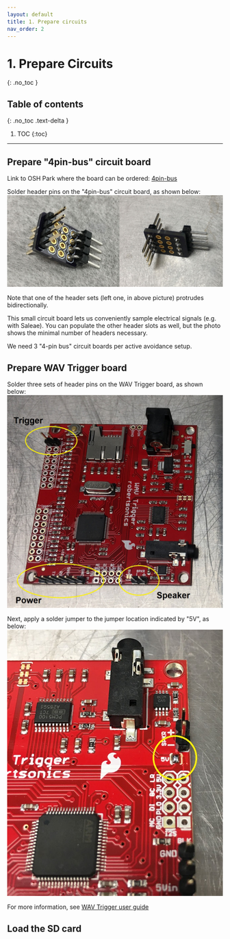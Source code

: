 ```yaml
---
layout: default
title: 1. Prepare circuits
nav_order: 2
---
```


# 1. Prepare Circuits
{: .no_toc }

## Table of contents
{: .no_toc .text-delta }

1. TOC
{:toc}

---

## Prepare "4pin-bus" circuit board

Link to OSH Park where the board can be ordered: [4pin-bus](https://oshpark.com/shared_projects/qv0rC8Yo)

Solder header pins on the "4pin-bus" circuit board, as shown below:
![Finished 4pin-bus circuit board](4pin_bus.jpg)

Note that one of the header sets (left one, in above picture) protrudes bidirectionally.

This small circuit board lets us conveniently sample electrical signals (e.g. with Saleae). You can populate the other header slots as well, but the photo shows the minimal number of headers necessary.

We need 3 "4-pin bus" circuit boards per active avoidance setup.

## Prepare WAV Trigger board

Solder three sets of header pins on the WAV Trigger board, as shown below:
![WAV Trigger board with header pins](wav_trigger.jpg)

Next, apply a solder jumper to the jumper location indicated by "5V", as below:
![Solder jumper for 5V](wav_trigger_solderjumper.jpg)

For more information, see [WAV Trigger user guide](https://robertsonics.com/wav-trigger-online-user-guide/#chapter1)

## Load the SD card
